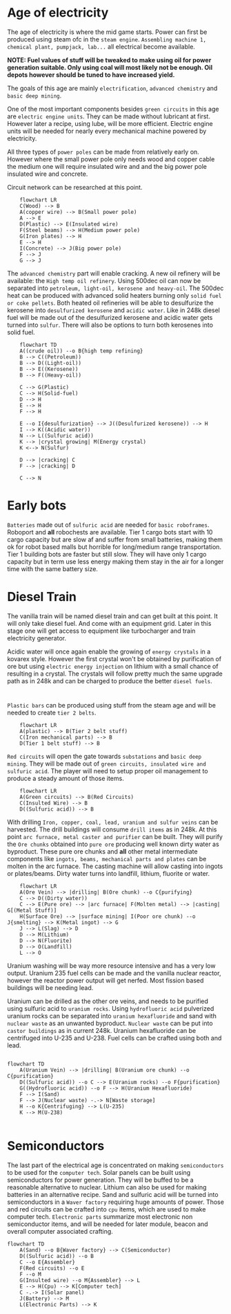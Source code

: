 # Age of electricity

The age of electricity is where the mid game starts.
Power can first be produced using steam ofc in the `steam engine`.
`Assembling machine 1, chemical plant, pumpjack, lab...` all electrical become available.

**NOTE: Fuel values of stuff will be tweaked to make using oil for power generation suitable. Only using coal will most likely not be enough. Oil depots however should be tuned to have increased yield.**

The goals of this age are mainly `electrification`, `advanced chemistry` and `basic deep mining`.

One of the most important components besides `green circuits` in this age are `electric engine units`. They can be made without lubricant at first. However later a recipe, using lube, will be more efficient. Electric engine units will be needed for nearly every mechanical machine powered by electricity.

All three types of `power poles` can be made from relatively early on. However where the small power pole only needs wood and copper cable the medium one will require insulated wire and and the big power pole insulated wire and concrete.

Circuit network can be researched at this point.

```mermaid
    flowchart LR
    C(Wood) --> B
    A(copper wire) --> B(Small power pole)
    A --> E
    D(Plastic) --> E(Insulated wire)
    F(Steel beams) --> H(Medium power pole)
    G(Iron plates) --> H
    E --> H
    I(Concrete) --> J(Big power pole)
    F --> J
    G --> J
```

The `advanced chemistry` part will enable cracking. A new oil refinery will be available: the `High temp oil refinery`. Using 500dec oil can now be separated into `petroleum, light-oil, kerosene and heavy-oil`. The 500dec heat can be produced with advanced solid heaters burning only `solid fuel or coke pellets`. Both heated oil refineries will be able to desulfurize the kerosene into `desulfurized kerosene` and `acidic water`. Like in 248k diesel fuel will be made out of the desulfurized kerosene and acidic water gets turned into `sulfur`. There will also be options to turn both kerosenes into solid fuel.

```mermaid
    flowchart TD
    A((crude oil)) --o B{high temp refining}
    B --> C((Petroleum))
    B --> D((Light-oil))
    B --> E((Kerosene))
    B --> F((Heavy-oil))

    C --> G(Plastic)
    C --> H(Solid-fuel)
    D --> H
    E --> H
    F --> H

    E --o I{desulfurization} --> J((Desulfurized kerosene)) --> H
    I --> K((Acidic water)) 
    N --> L((Sulfuric acid))
    K --> |crystal growing| M(Energy crystal)
    K <--> N(Sulfur)

    D --> |cracking| C
    F --> |cracking| D

    C --> N
```

# Early bots

`Batteries` made out of `sulfuric acid` are needed for `basic roboframes`. Roboport and **all** robochests are available. Tier 1 cargo bots start with 10 cargo capacity but are slow af and suffer from small batteries, making them ok for robot based malls but horrible for long/medium range transportation. Tier 1 building bots are faster but still slow. They will have only 1 cargo capacity but in term use less energy making them stay in the air for a longer time with the same battery size.

# Diesel Train

The vanilla train will be named diesel train and can get built at this point. It will only take diesel fuel. And come with an equipment grid. Later in this stage one will get access to equipment like turbocharger and train electricity generator.

Acidic water will once again enable the growing of `energy crystals` in a kovarex style. However the first crystal won't be obtained by purification of ore but using `electric energy injection` on lithium with a small chance of resulting in a crystal. The crystals will follow pretty much the same upgrade path as in 248k and can be charged to produce the better `diesel fuels`. 

#

`Plastic bars` can be produced using stuff from the steam age and will be needed to create `tier 2 belts`.

```mermaid
    flowchart LR
    A(plastic) --> B(Tier 2 belt stuff)
    C(Iron mechanical parts) --> B
    D(Tier 1 belt stuff) --> B
```

`Red circuits` will open the gate towards `substations` and `basic deep mining`.
They will be made out of `green circuits, insulated wire and sulfuric acid`. The player will need to setup proper oil management to produce a steady amount of those items.

```mermaid
    flowchart LR
    A(Green circuits) --> B(Red Circuits)
    C(Insulted Wire) --> B
    D((Sulfuric acid)) --> B
```

With drilling `Iron, copper, coal, lead, uranium and sulfur veins` can be harvested. The drill buildings will consume `drill items` as in 248k. At this point `arc furnace, metal caster and purifier` can be built. They will purify the `Ore chunks` obtained into `pure ore` producing well known dirty water as byproduct. These pure ore chunks and **all** other metal intermediate components like `ingots, beams, mechanical parts and plates` can be molten in the arc furnace. The casting machine will allow casting into ingots or plates/beams. Dirty water turns into landfill, lithium, fluorite or water.

```mermaid
    flowchart LR
    A(Ore Vein) --> |drilling| B(Ore chunk) --o C{purifying}
    C --> D((Dirty water))
    C --> E(Pure ore) --> |arc furnace| F(Molten metal) --> |casting| G[(Metal Stuff)]
    H(Surface Ore) --> |surface mining| I(Poor ore chunk) --o J{smelting} --> K(Metal ingot) --> G
    J --> L(Slag) --> D
    D --> M(Lithium)
    D --> N(Fluorite)
    D --> O(Landfill)
    L --> O 
```

Uranium washing will be way more resource intensive and has a very low output. Uranium 235 fuel cells can be made and the vanilla nuclear reactor, however the reactor power output will get nerfed. Most fission based buildings will be needing lead.

Uranium can be drilled as the other ore veins, and needs to be purified using sulfuric acid to `uranium rocks`. Using `hydrofluoric acid` pulverized uranium rocks can be separated into `uranium hexafluoride` and sand with `nuclear waste` as an unwanted byproduct. `Nuclear waste` can be put into `castor buildings` as in current 248k. Uranium hexafluoride can be centrifuged into U-235 and U-238. Fuel cells can be crafted using both and lead.

```mermaid

flowchart TD
    A(Uranium Vein) --> |drilling| B(Uranium ore chunk) --o C{purification}
    D((Sulfuric acid)) --o C --> E(Uranium rocks) --o F{purification}
    G((Hydrofluoric acid)) --o F --> H(Uranium Hexafluoride)
    F --> I(Sand)
    F --> J(Nuclear waste) -.-> N[Waste storage]
    H --o K{Centrifuging} --> L(U-235)
    K --> M(U-238)


```


# Semiconductors

The last part of the electrical age is concentrated on making `semiconductors` to be used for the `computer tech`. Solar panels can be built using semiconductors for power generation. They will be buffed to be a reasonable alternative to nuclear.
Lithium can also be used for making batteries in an alternative recipe. Sand and sulfuric acid will be turned into semiconductors in a `Waver factory` requiring huge amounts of power. Those and red circuits can be crafted into `cpu` items, which are used to make computer tech. `Electronic parts` summarize most electronic non semiconductor items, and will be needed for later module, beacon and overall computer associated crafting. 

```mermaid
flowchart TD
    A(Sand) --o B{Waver factory} --> C(Semiconductor)
    D((Sulfuric acid)) --o B 
    C --o E{Assembler}
    F(Red circuits) --o E
    F --o M
    G(Insulted wire) --o M{Assembler} --> L 
    E --> H(Cpu) --> K[Computer tech]
    C -.-> I(Solar panel)
    J(Battery) --> M
    L(Electronic Parts) --> K
```
